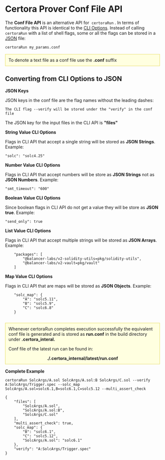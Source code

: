 Certora Prover Conf File API
============================

The **Conf File API** is an alternative API for  `certoraRun` . In terms of functionality 
this API is identical to the [CLI Options](options.md). Instead of calling `certoraRun` 
with a list of shell flags, some or all the flags can be stored in a [JSON](https://www.json.org/json-en.html) file:

```bash
certoraRun my_params.conf
```
<div style="background-color: #FFFFE0; padding: 10px; border: 1px solid #E6DB55;">
To denote a text file as a conf file use the <strong>.conf</strong> suffix
</div>

Converting from CLI Options to JSON
-----------------------------------

**JSON Keys**

JSON keys in the conf file are the flag names without the leading dashes:
```
The CLI flag --verify will be stored under the "verify" in the conf file
```
The JSON key for the input files in the CLI API is **"files"**

**String Value CLI Options**

Flags in CLI API that accept a single string will be stored as **JSON Strings**. Example:
```
"solc": "solc4.25"
```
**Number Value CLI Options**

Flags in CLI API that accept numbers will be store as **JSON Strings** not as **JSON Numbers**. Example:

```
"smt_timeout": "600"
```

**Boolean Value CLI Options**

Since boolean flags in CLI API do not get a value they will be store as **JSON true**. Example:

```
"send_only": true
```
**List Value CLI Options**

Flags in CLI API that accept multiple strings will be stored as **JSON Arrays**. Example:
```
    "packages": [
        "@balancer-labs/v2-solidity-utils=pkg/solidity-utils",
        "@balancer-labs/v2-vault=pkg/vault"
    ]
```

**Map Value CLI Options**

Flags in CLI API that are maps will be stored as **JSON Objects**. Example:
```
    "solc_map": {
        "A": "solc5.11",
        "B": "solc5.9",
        "C": "solc6.8"
    }
    
```

<div style="background-color: #FFFFE0; padding: 10px; border: 1px solid #E6DB55;">
Whenever certoraRun completes execution successfully the equivalent 
conf file is generated
and is stored as <strong>run.conf</strong> in the build directory under <strong>.certora_interal.</strong>
<p>Conf file of the latest run can be found in:
<div style="text-align:center;">
<strong>./.certora_internal/latest/run.conf</strong>
</div>
</div>

**Complete Example**

```
certoraRun SolcArgs/A.sol SolcArgs/A.sol:B SolcArgs/C.sol --verify A:SolcArgs/Trigger.spec --solc_map SolcArgs/A.sol=solc6.1,B=solc6.1,C=solc5.12 --multi_assert_check 
```
```
{
    "files": [
        "SolcArgs/A.sol",
        "SolcArgs/A.sol:B",
        "SolcArgs/C.sol"
    ],
    "multi_assert_check": true,
    "solc_map": {
        "B": "solc6.1",
        "C": "solc5.12",
        "SolcArgs/A.sol": "solc6.1"
    },
    "verify": "A:SolcArgs/Trigger.spec"
}
```
